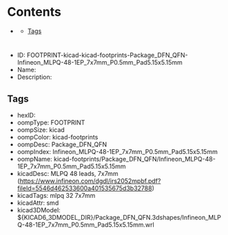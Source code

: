 



Contents
========

* [](#)
	* [Tags](#tags)

# 

- ID: FOOTPRINT-kicad-kicad-footprints-Package_DFN_QFN-Infineon_MLPQ-48-1EP_7x7mm_P0.5mm_Pad5.15x5.15mm
- Name: 
- Description: 

## Tags

- hexID: 
- oompType: FOOTPRINT
- oompSize: kicad
- oompColor: kicad-footprints
- oompDesc: Package_DFN_QFN
- oompIndex: Infineon_MLPQ-48-1EP_7x7mm_P0.5mm_Pad5.15x5.15mm
- oompName: kicad-footprints/Package_DFN_QFN/Infineon_MLPQ-48-1EP_7x7mm_P0.5mm_Pad5.15x5.15mm
- kicadDesc: MLPQ 48 leads, 7x7mm (https://www.infineon.com/dgdl/irs2052mpbf.pdf?fileId=5546d462533600a401535675d3b32788)
- kicadTags: mlpq 32 7x7mm
- kicadAttr: smd
- kicad3DModel: ${KICAD6_3DMODEL_DIR}/Package_DFN_QFN.3dshapes/Infineon_MLPQ-48-1EP_7x7mm_P0.5mm_Pad5.15x5.15mm.wrl
